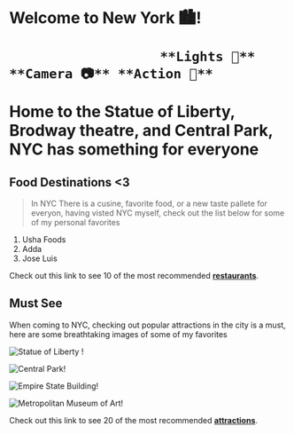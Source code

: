 <h1> Welcome to New York 🏙️! 
                 
                       **Lights 📸** **Camera 📷** **Action 🎥** 
 
  Home to the Statue of Liberty, Brodway theatre, and Central Park, NYC has something for                                                                              everyone 
    

<h2> Food Destinations <3 </h2>

>In NYC There is a cusine, favorite food, or a new taste pallete for everyon, having visted NYC myself, check out the list below for some of my personal favorites 
<ol>
<li>
Usha Foods 
<li>
Adda </li>
<li>
Jose Luis</li>
</ol> 
 
Check out this link to see  10 of the most recommended **[restaurants](https://migrationology.com/restaurants-in-nyc/)**.


 <h2> Must See </h2>
 When coming to NYC, checking out popular attractions in the city is a must, here are some breathtaking images of some of my favorites 

![Statue of Liberty !](//images.app.goo.gl/1XnWr42JPGHM8vbf7 "Statue of Liberty")

![Central Park!](//images.app.goo.gl/Wnz7zRQZmdSRzPEo6 "Central Park") 
 
![Empire State Building!](//https://images.app.goo.gl/H24qoseiA6eddSqi6 "Empire State Building")
 
![Metropolitan Museum of Art!](//https://images.app.goo.gl/71aGZy87dN5paZmo7 "Metropolitan Museum of Art")

Check out this link to see  20 of the most recommended **[attractions](https://www.planetware.com/tourist-attractions-/new-york-city-us-ny-nyc.htm)**. 
 



